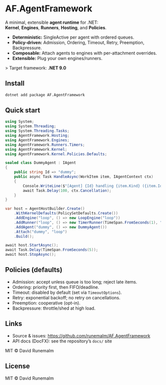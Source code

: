 # AF.AgentFramework

A minimal, extensible **agent runtime** for .NET:  
**Kernel**, **Engines**, **Runners**, **Hosting**, and **Policies**.

- **Deterministic:** SingleActive per agent with ordered queues.  
- **Policy-driven:** Admission, Ordering, Timeout, Retry, Preemption, Backpressure.  
- **Composable:** Attach agents to engines with per-attachment overrides.  
- **Extensible:** Plug your own engines/runners.  

\> Target framework: **.NET 9.0**

## Install

```bash
dotnet add package AF.AgentFramework
```

## Quick start

```csharp
using System;
using System.Threading;
using System.Threading.Tasks;
using AgentFramework.Hosting;
using AgentFramework.Engines;
using AgentFramework.Runners.Timers;
using AgentFramework.Kernel;
using AgentFramework.Kernel.Policies.Defaults;

sealed class DummyAgent : IAgent
{
    public string Id => "dummy";
    public async Task HandleAsync(WorkItem item, IAgentContext ctx)
    {
        Console.WriteLine($"[Agent] {Id} handling {item.Kind} ({item.Id})");
        await Task.Delay(100, ctx.Cancellation);
    }
}

var host = AgentHostBuilder.Create()
    .WithKernelDefaults(PolicySetDefaults.Create())
    .AddEngine("loop", () => new LoopEngine("loop"))
    .AddRunner("loop", () => new TimerRunner(TimeSpan.FromSeconds(1), "Loop Tick"))
    .AddAgent("dummy", () => new DummyAgent())
    .Attach("dummy", "loop")
    .Build();

await host.StartAsync();
await Task.Delay(TimeSpan.FromSeconds(5));
await host.StopAsync();
```

## Policies (defaults)

- Admission: accept unless queue is too long; reject late items.  
- Ordering: priority first, then FIFO/deadline.  
- Timeout: disabled by default (set via `TimeoutOptions`).  
- Retry: exponential backoff; no retry on cancellations.  
- Preemption: cooperative (opt-in).  
- Backpressure: throttle/shed at high load.  

## Links

- Source \& issues: https://github.com/runemalm/AF.AgentFramework  
- API docs (DocFX): see the repository’s `docs/` site  

MIT © David Runemalm

## License

MIT © David Runemalm
